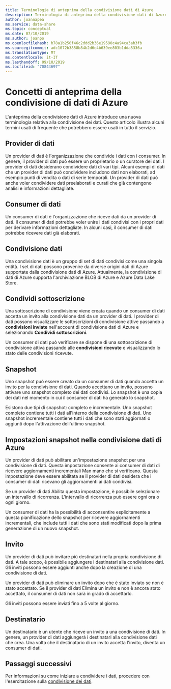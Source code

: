 ```yaml
---
title: Terminologia di anteprima della condivisione dati di Azure
description: Terminologia di anteprima della condivisione dati di Azure
author: joannapea
ms.service: data-share
ms.topic: conceptual
ms.date: 07/10/2019
ms.author: joanpo
ms.openlocfilehash: b78a1b250f46c2ddd2b36e19590c4a94ca3ab3fb
ms.sourcegitcommit: adc1072b3858b84b2d6e4b639ee803b1dda5336a
ms.translationtype: MT
ms.contentlocale: it-IT
ms.lasthandoff: 09/10/2019
ms.locfileid: "70844697"
---
```

# <a name="azure-data-share-preview-concepts"></a>Concetti di anteprima della condivisione di dati di Azure 

L'anteprima della condivisione dati di Azure introduce una nuova terminologia relativa alla condivisione dei dati. Questo articolo illustra alcuni termini usati di frequente che potrebbero essere usati in tutto il servizio. 

## <a name="data-provider"></a>Provider di dati

Un provider di dati è l'organizzazione che condivide i dati con i consumer. In genere, il provider di dati può essere un proprietario o un curatore dei dati. I provider di dati desiderano condividere dati di vari tipi. Alcuni esempi di dati che un provider di dati può condividere includono dati non elaborati, ad esempio punti di vendita o dati di serie temporali. Un provider di dati può anche voler condividere dati preelaborati e curati che già contengono analisi e informazioni dettagliate. 

## <a name="data-consumer"></a>Consumer di dati 

Un consumer di dati è l'organizzazione che riceve dati da un provider di dati. Il consumer di dati potrebbe voler unire i dati condivisi con i propri dati per derivare informazioni dettagliate. In alcuni casi, il consumer di dati potrebbe ricevere dati già elaborati. 

## <a name="data-share"></a>Condivisione dati

Una condivisione dati è un gruppo di set di dati condivisi come una singola entità. I set di dati possono provenire da diverse origini dati di Azure supportate dalla condivisione dati di Azure. Attualmente, la condivisione di dati di Azure supporta l'archiviazione BLOB di Azure e Azure Data Lake Store. 

## <a name="share-subscription"></a>Condividi sottoscrizione 

Una sottoscrizione di condivisione viene creata quando un consumer di dati accetta un invito alla condivisione dati da un provider di dati. I provider di dati possono visualizzare le sottoscrizioni di condivisione attive passando a **condivisioni inviate** nell'account di condivisione dati di Azure e selezionando **Condividi sottoscrizioni**.

Un consumer di dati può verificare se dispone di una sottoscrizione di condivisione attiva passando alle **condivisioni ricevute** e visualizzando lo stato delle condivisioni ricevute. 

## <a name="snapshot"></a>Snapshot

Uno snapshot può essere creato da un consumer di dati quando accetta un invito per la condivisione di dati. Quando accettano un invito, possono attivare uno snapshot completo dei dati condivisi. Lo snapshot è una copia dei dati nel momento in cui il consumer di dati ha generato lo snapshot. 

Esistono due tipi di snapshot: completo e incrementale. Uno snapshot completo contiene tutti i dati all'interno della condivisione di dati. Uno snapshot incrementale contiene tutti i dati che sono stati aggiornati o aggiunti dopo l'attivazione dell'ultimo snapshot. 

## <a name="snapshot-settings-in-azure-data-share"></a>Impostazioni snapshot nella condivisione dati di Azure
 
Un provider di dati può abilitare un'impostazione snapshot per una condivisione di dati. Questa impostazione consente ai consumer di dati di ricevere aggiornamenti incrementali Man mano che si verificano. Questa impostazione deve essere abilitata se il provider di dati desidera che i consumer di dati ricevano gli aggiornamenti ai dati condivisi. 

Se un provider di dati Abilita questa impostazione, è possibile selezionare un intervallo di ricorrenza. L'intervallo di ricorrenza può essere ogni ora o ogni giorno. 

Un consumer di dati ha la possibilità di acconsentire esplicitamente a questa pianificazione dello snapshot per ricevere aggiornamenti incrementali, che include tutti i dati che sono stati modificati dopo la prima generazione di un nuovo snapshot. 

## <a name="invitation"></a>Invito

Un provider di dati può invitare più destinatari nella propria condivisione di dati. A tale scopo, è possibile aggiungere i destinatari alla condivisione dati. Gli inviti possono essere aggiunti anche dopo la creazione di una condivisione di dati. 

Un provider di dati può eliminare un invito dopo che è stato inviato se non è stato accettato. Se il provider di dati Elimina un invito e non è ancora stato accettato, il consumer di dati non sarà in grado di accettarlo. 

Gli inviti possono essere inviati fino a 5 volte al giorno. 

## <a name="recipient"></a>Destinatario

Un destinatario è un utente che riceve un invito a una condivisione di dati. In genere, un provider di dati aggiungerà i destinatari alla condivisione dati che crea. Una volta che il destinatario di un invito accetta l'invito, diventa un consumer di dati.  

## <a name="next-steps"></a>Passaggi successivi

Per informazioni su come iniziare a condividere i dati, procedere con l'esercitazione sulla [condivisione dei dati](share-your-data.md).

